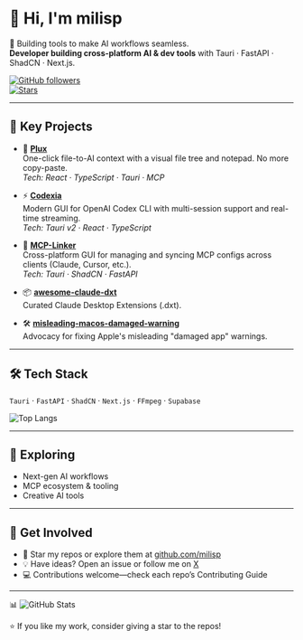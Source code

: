# 👋 Hi, I'm milisp

🚀 Building tools to make AI workflows seamless.  
**Developer building cross-platform AI & dev tools** with Tauri · FastAPI · ShadCN · Next.js.  

[![GitHub followers](https://img.shields.io/github/followers/milisp?label=Follow&style=social)](https://github.com/milisp)  
[![Stars](https://img.shields.io/github/stars/milisp?affiliations=OWNER%2CCOLLABORATOR&style=social)](https://github.com/milisp?tab=repositories)  

---

## 🚀 Key Projects  

- 🔮 [**Plux**](https://github.com/milisp/plux)  
  One-click file-to-AI context with a visual file tree and notepad. No more copy-paste.  
  *Tech: React · TypeScript · Tauri · MCP*

- ⚡ [**Codexia**](https://github.com/milisp/codexia)  
  Modern GUI for OpenAI Codex CLI with multi-session support and real-time streaming.  
  *Tech: Tauri v2 · React · TypeScript*

- 🔗 [**MCP-Linker**](https://github.com/milisp/mcp-linker)  
  Cross-platform GUI for managing and syncing MCP configs across clients (Claude, Cursor, etc.).  
  *Tech: Tauri · ShadCN · FastAPI*

- 📦 [**awesome-claude-dxt**](https://github.com/milisp/awesome-claude-dxt)  
  Curated Claude Desktop Extensions (.dxt).

- 🛠 [**misleading-macos-damaged-warning**](https://github.com/milisp/misleading-macos-damaged-warning)  
  Advocacy for fixing Apple's misleading "damaged app" warnings.

---

## 🛠 Tech Stack  

`Tauri` · `FastAPI` · `ShadCN` · `Next.js` · `FFmpeg` · `Supabase`  

![Top Langs](https://github-readme-stats.vercel.app/api/top-langs/?username=milisp&layout=compact&theme=radical)  

---

## 🌱 Exploring  

- Next-gen AI workflows  
- MCP ecosystem & tooling  
- Creative AI tools  

---

## 🤝 Get Involved  

- 🌟 Star my repos or explore them at [github.com/milisp](https://github.com/milisp)  
- 💡 Have ideas? Open an issue or follow me on [X](https://x.com/lisp_mi)  
- 💻 Contributions welcome—check each repo’s Contributing Guide  

---

📊 ![GitHub Stats](https://github-readme-stats.vercel.app/api?username=milisp&show_icons=true&theme=radical)  

⭐️ If you like my work, consider giving a star to the repos!